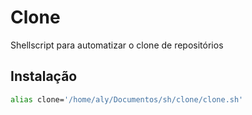 # Clone

Shellscript para automatizar o clone de repositórios

## Instalação

```bash
alias clone='/home/aly/Documentos/sh/clone/clone.sh'
```
